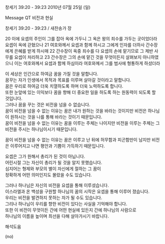 창세기 39:20 - 39:23 
2010년 07월 25일 (일)

Message QT  비전과 현실



창세기 39:20 - 39:23 / 새찬송가  장


20 이에 요셉의 주인이 그를 잡아 옥에 가두니 그 옥은 왕의 죄수를 가두는 곳이었더라 요셉이 옥에 갇혔으나 21 여호와께서 요셉과 함께 하시고 그에게 인자를 더하사 간수장에게 은혜를 받게 하시매 22 간수장이 옥중 죄수를 다 요셉의 손에 맡기므로 그 제반 사무를 요셉이 처리하고 23 간수장은 그의 손에 맡긴 것을 무엇이든지 살펴보지 아니하였으니 이는 여호와께서 요셉과 함께 하심이라 여호와께서 그를 범사에 형통하게 하셨더라 


이 세상은 인간으로 하여금 꿈을 가질 것을 말합니다.  
꿈꾸는 자가 인생에서 목적과 목표를 이루며 살아갈 것이라고 말합니다.  
꿈은 우리로 하여금 더욱 치열하도록 하며 더욱 노력하도록 합니다.  
또한 눈앞에 있는 이익보다 꿈을 향해 더 중요한 일을 하도록 하는 원동력이 되도록 할 것입니다.  
그러나 꿈을 꾸는 것은 비전을 넘을 수 없습니다.  
꿈이 비전을 넘을 수 없는 이유는 
꿈은 내가 원하는 것을 바라는 것이지만 
비전은 하나님이 원하시는 것을 나를 통해 바라는 것이기 때문입니다.  
꿈이 비전을 넘을 수 없는 이유는 
꿈을 이루는 주체는 나이지만 
비전을 이루는 주체는 그 비전을 주시는 하나님이시기 때문입니다.  

꿈이 비전을 넘을 수 없는 이유는 
꿈은 이루고 난 뒤에 허무함과 피곤함만이 남지만 
비전은 이루어지고 나면 평안과 기쁨이 가득하기 때문입니다.  

요셉은 그가 원해서 총리가 된 것이 아닙니다.  
어린시절 그는 자신이 총리가 될 것을 알지 못했습니다.  
심지어는 형제와 부모의 별이 자신에게 절하는 그 꿈이  
정확하게 어떤 의미인지도 몰랐을 수도 있습니다.  

그러나 하나님은 자신의 비전을 요셉을 통해 이루셨습니다.  
이스라엘과 온 백성을 구원할 하나님의 꿈의 시작은 요셉을 통해 이루어 졌습니다.   
우리는 비전을 발견하지 못하는 자가 될 수도 있습니다.   
그리나 하나님이 우리를 향한 비전이 있다는 사실을 기억해야 합니다.   
또한 이 비전이 무엇이든 간에 어떤 현실에 있든지 간에 하나님의 사람으로  
하나님의 이름을 높이며 최선을 다해 살아가시기 바랍니다.

해석도움





(no)